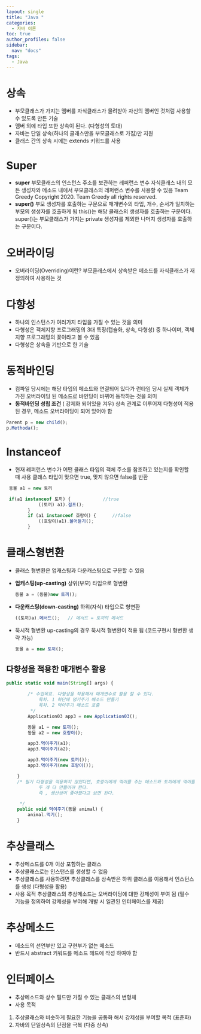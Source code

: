 ```yaml
---
layout: single
title: "Java "
categories: 
  - 자바 이론
toc: true
author_profiles: false
sidebar:
  nav: "docs"
tags:
  - Java
---
```


# 상속

- 부모클래스가 가지는 멤버를 자식클래스가 물려받아 자신의 멤버인 것처럼 사용할 수 있도록 만든 기술
- 멤버 외에 타입 또한 상속이 된다. (다형성의 토대)
- 자바는 단일 상속(하나의 클래스만을 부모클래스로 가짐)만 지원
- 클래스 간의 상속 시에는 extends 키워드를 사용

# Super

- **super**
부모클래스의 인스턴스 주소를 보관하는 레퍼런스 변수
자식클래스 내의 모든 생성자와 메소드 내에서 부모클래스의 레퍼런스 변수를 사용할 수 있음
Team Greedy
Copyright 2020. Team Greedy all rights reserved.
- **super()**
부모 생성자를 호출하는 구문으로 매개변수의 타입, 개수, 순서가 일치하는 부모의 생성자를 호출하게 됨
this()는 해당 클래스의 생성자를 호출하는 구문이다.
super()는 부모클래스가 가지는 private 생성자를 제외한 나머지 생성자를 호출하는 구문이다.

# 오버라이딩

- 오버라이딩(Overriding)이란?
부모클래스에서 상속받은 메소드를 자식클래스가 재정의하여 사용하는 것

# 다향성

- 하나의 인스턴스가 여러가지 타입을 가질 수 있는 것을 의미
- 다형성은 객체지향 프로그래밍의 3대 특징(캡슐화, 상속, 다형성) 중 하나이며, 객체지향 프로그래밍의
꽃이라고 볼 수 있음
- 다형성은 상속을 기반으로 한 기술

# 동적바인딩

- 컴파일 당시에는 해당 타입의 메소드와 연결되어 있다가 런타임 당시 실제 객체가 가진 오버라이딩 된
메소드로 바인딩이 바뀌어 동작하는 것을 의미
- **동적바인딩 성립 조건** ( 강제화 되어있을 겨우)
상속 관계로 이루어져 다형성이 적용된 경우, 메소드 오버라이딩이 되어 있어야 함

```jsx
Parent p = new child();
p.Methoda();
```

# Instanceof

- 현재 레퍼런스 변수가 어떤 클래스 타입의 객체 주소를 참조하고 있는지를 확인할 때 사용
클래스 타입이 맞으면 true, 맞지 않으면 false를 반환

```jsx
 동물 a1 = new 토끼

 if(a1 instanceof 토끼) {            //true
            ((토끼) a1).점프();             
        }
        if (a1 instanceof 호랑이) {      //false
            ((호랑이)a1).물어뜯기();
        }
```

# 클래스형변환

- 클래스 형변환은 업캐스팅과 다운캐스팅으로 구분할 수 있음
- **업캐스팅(up-casting)**
상위(부모) 타입으로 형변환
    
    ```jsx
    동물 a = (동물)new 토끼();
    ```
    
- **다운캐스팅(down-casting)**
하위(자식) 타입으로 형변환
    
    ```jsx
    ((토끼)a).메서드();   // 메서드 = 토끼의 메서드
    ```
    
- 묵시적 형변환
up-casting의 경우 묵시적 형변환이 적용 됨 (코드구현시 형변환 생략 가능)
    
    ```jsx
    동물 a = new 토끼();
    ```
    

## 다향성을 적용한 매개변수 활용

```jsx
public static void main(String[] args) {

        /* 수업목표. 다형성을 적용해서 매개변수로 활용 할 수 있다.
            목차. 1 하단에 멍기주기 메소드 만들기
            목차. 2 먹이주기 매소드 호출
         */
        Application03 app3 = new Application03();

        동물 a1 = new 토끼();
        동물 a2 = new 호랑이();

        app3.먹이주기(a1);
        app3.먹이주기(a2);

        app3.먹이주기(new 토끼());
        app3.먹이주기(new 호랑이());

    }
    /* 필기 다형성을 적용하지 않았다면, 호랑이에게 먹이를 주는 메소드와 토끼에게 먹이를 주는 메소드를
            두 개 다 만들어야 한다.
            즉 , 생산성이 좋아졌다고 보면 된다.

     */
    public void 먹이주기(동물 animal) {
        animal.먹기();
    }
```

# 추상클래스

- 추상메소드를 0개 이상 포함하는 클래스
- 추상클래스로는 인스턴스를 생성할 수 없음
- 추상클래스를 사용하려면 추상클래스를 상속받은 하위 클래스를 이용해서 인스턴스를 생성
(다형성을 활용)
- 사용 목적
추상클래스의 추상메소드는 오버라이딩에 대한 강제성이 부여 됨
(필수 기능을 정의하여 강제성을 부여해 개발 시 일관된 인터페이스를 제공)

# 추상메소드

- 메소드의 선언부만 있고 구현부가 없는 메소드
- 반드시 abstract 키워드를 메소드 헤드에 작성 하여야 함

# 인터페이스

- 추상메소드와 상수 필드만 가질 수 있는 클래스의 변형체
- 사용 목적
1. 추상클래스와 비슷하게 필요한 기능을 공통화 해서 강제성을 부여할 목적 (표준화)
2. 자바의 단일상속의 단점을 극복 (다중 상속)